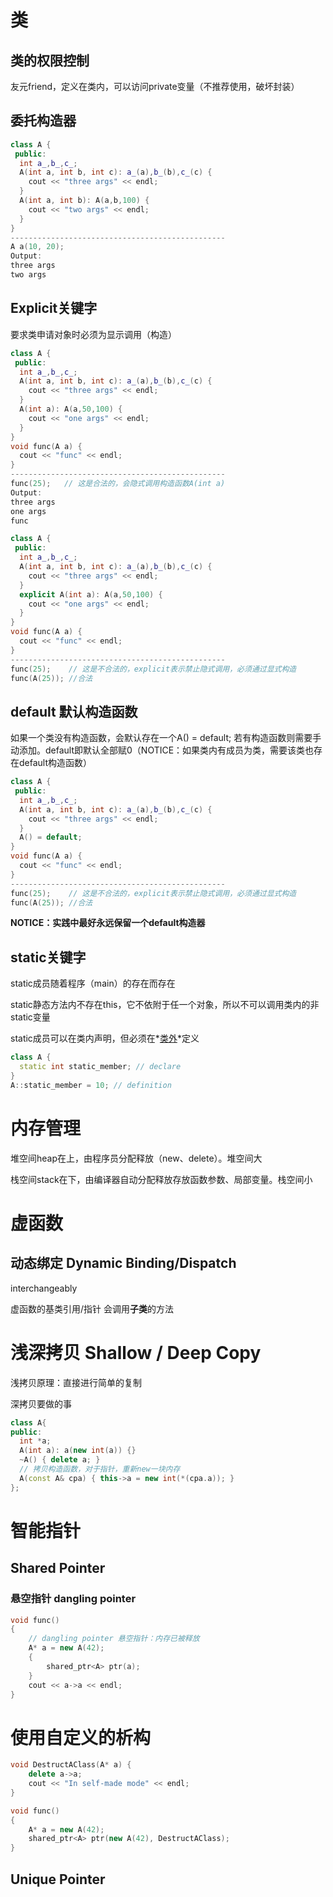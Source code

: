 
# 类
## 类的权限控制

友元friend，定义在类内，可以访问private变量（不推荐使用，破坏封装）



## 委托构造器

```C++
class A {
 public:
  int a_,b_,c_;
  A(int a, int b, int c): a_(a),b_(b),c_(c) {
    cout << "three args" << endl;
  }
  A(int a, int b): A(a,b,100) {
    cout << "two args" << endl;
  }
}
------------------------------------------------
A a(10, 20);
Output:
three args
two args
```

## Explicit关键字

要求类申请对象时必须为显示调用（构造）
```C++
class A {
 public:
  int a_,b_,c_;
  A(int a, int b, int c): a_(a),b_(b),c_(c) {
    cout << "three args" << endl;
  }
  A(int a): A(a,50,100) {
    cout << "one args" << endl;
  }
}
void func(A a) {
  cout << "func" << endl;
}
------------------------------------------------
func(25);   // 这是合法的，会隐式调用构造函数A(int a)
Output:
three args
one args
func
```
```C++
class A {
 public:
  int a_,b_,c_;
  A(int a, int b, int c): a_(a),b_(b),c_(c) {
    cout << "three args" << endl;
  }
  explicit A(int a): A(a,50,100) {
    cout << "one args" << endl;
  }
}
void func(A a) {
  cout << "func" << endl;
}
------------------------------------------------
func(25);    // 这是不合法的，explicit表示禁止隐式调用，必须通过显式构造
func(A(25)); //合法
```

 ## default 默认构造函数

如果一个类没有构造函数，会默认存在一个A() = default; 若有构造函数则需要手动添加。default即默认全部赋0（NOTICE：如果类内有成员为类，需要该类也存在default构造函数）
```C++
class A {
 public:
  int a_,b_,c_;
  A(int a, int b, int c): a_(a),b_(b),c_(c) {
    cout << "three args" << endl;
  }
  A() = default;
}
void func(A a) {
  cout << "func" << endl;
}
------------------------------------------------
func(25);    // 这是不合法的，explicit表示禁止隐式调用，必须通过显式构造
func(A(25)); //合法
```
**NOTICE：实践中最好永远保留一个default构造器**

## static关键字

static成员随着程序（main）的存在而存在

static静态方法内不存在this，它不依附于任一个对象，所以不可以调用类内的非static变量

static成员可以在类内声明，但必须在*<u>类外</u>*定义

```C++
class A {
  static int static_member; // declare
}
A::static_member = 10; // definition
```

# 内存管理

堆空间heap在上，由程序员分配释放（new、delete）。堆空间大

栈空间stack在下，由编译器自动分配释放存放函数参数、局部变量。栈空间小

# 虚函数

## 动态绑定 Dynamic Binding/Dispatch

interchangeably

虚函数的基类引用/指针 会调用**子类**的方法

# 浅深拷贝 Shallow / Deep Copy

浅拷贝原理：直接进行简单的复制

深拷贝要做的事

```C++
class A{
public:
  int *a;
  A(int a): a(new int(a)) {}
  ~A() { delete a; }
  // 拷贝构造函数，对于指针，重新new一块内存
  A(const A& cpa) { this->a = new int(*(cpa.a)); }
};
```

# 智能指针
## Shared Pointer
### 悬空指针 dangling pointer

```C++
void func()
{
    // dangling pointer 悬空指针：内存已被释放
    A* a = new A(42);
    {
        shared_ptr<A> ptr(a);
    }
    cout << a->a << endl;
}
```

# 使用自定义的析构

```C++
void DestructAClass(A* a) {
    delete a->a;
    cout << "In self-made mode" << endl;
}

void func()
{
    A* a = new A(42);
    shared_ptr<A> ptr(new A(42), DestructAClass);
}
```

## Unique Pointer

